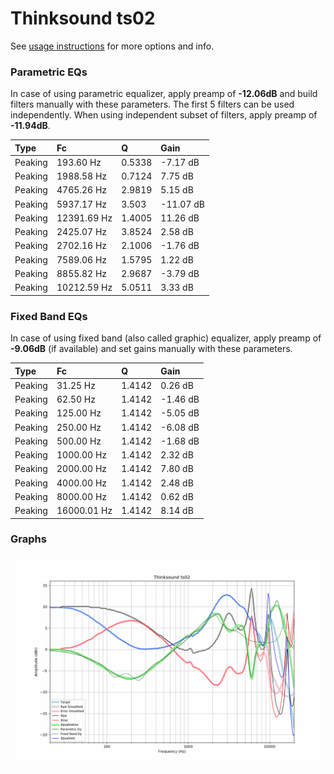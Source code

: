 # Thinksound ts02
See [usage instructions](https://github.com/jaakkopasanen/AutoEq#usage) for more options and info.

### Parametric EQs
In case of using parametric equalizer, apply preamp of **-12.06dB** and build filters manually
with these parameters. The first 5 filters can be used independently.
When using independent subset of filters, apply preamp of **-11.94dB**.

| Type    | Fc          |      Q | Gain      |
|:--------|:------------|:-------|:----------|
| Peaking | 193.60 Hz   | 0.5338 | -7.17 dB  |
| Peaking | 1988.58 Hz  | 0.7124 | 7.75 dB   |
| Peaking | 4765.26 Hz  | 2.9819 | 5.15 dB   |
| Peaking | 5937.17 Hz  | 3.503  | -11.07 dB |
| Peaking | 12391.69 Hz | 1.4005 | 11.26 dB  |
| Peaking | 2425.07 Hz  | 3.8524 | 2.58 dB   |
| Peaking | 2702.16 Hz  | 2.1006 | -1.76 dB  |
| Peaking | 7589.06 Hz  | 1.5795 | 1.22 dB   |
| Peaking | 8855.82 Hz  | 2.9687 | -3.79 dB  |
| Peaking | 10212.59 Hz | 5.0511 | 3.33 dB   |

### Fixed Band EQs
In case of using fixed band (also called graphic) equalizer, apply preamp of **-9.06dB**
(if available) and set gains manually with these parameters.

| Type    | Fc          |      Q | Gain     |
|:--------|:------------|:-------|:---------|
| Peaking | 31.25 Hz    | 1.4142 | 0.26 dB  |
| Peaking | 62.50 Hz    | 1.4142 | -1.46 dB |
| Peaking | 125.00 Hz   | 1.4142 | -5.05 dB |
| Peaking | 250.00 Hz   | 1.4142 | -6.08 dB |
| Peaking | 500.00 Hz   | 1.4142 | -1.68 dB |
| Peaking | 1000.00 Hz  | 1.4142 | 2.32 dB  |
| Peaking | 2000.00 Hz  | 1.4142 | 7.80 dB  |
| Peaking | 4000.00 Hz  | 1.4142 | 2.48 dB  |
| Peaking | 8000.00 Hz  | 1.4142 | 0.62 dB  |
| Peaking | 16000.01 Hz | 1.4142 | 8.14 dB  |

### Graphs
![](./Thinksound%20ts02.png)
